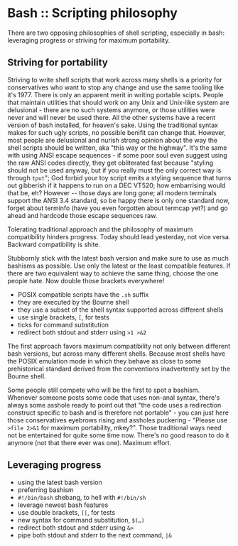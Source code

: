 # Bash :: Scripting philosophy

There are two opposing philosophies of shell scripting, especially in bash: leveraging progress or striving for maximum portability.

## Striving for portability

Striving to write shell scripts that work across many shells is a priority for conservatives who want to stop any change and use the same tooling like it's 1977. There is only an apparent merit in writing portable scipts. People that maintain utilities that should work on any Unix and Unix-like system are delusional - there are no such systems anymore, or those utilities were never and will never be used there. All the other systems have a recent version of bash installed, for heaven's sake. Using the traditional syntax makes for such ugly scripts, no possible benifit can change that. However, most people are delusional and nurish strong opinion about the way the shell scripts should be written, aka "this way or the highway". It's the same with using ANSI escape sequences - if some poor soul even suggest using the raw ANSI codes directly, they get obliterated fast because "styling should not be used anyway, but if you really must the only correct way is through `tput`"; God forbid your toy script emits a styling sequence that turns out gibberish if it happens to run on a DEC VT520; how embarrising would that be, eh? However -- those days are long gone; all modern terminals support the ANSI 3.4 standard, so be happy there is only one standard now, forget about terminfo (have you even forgotten about termcap yet?) and go ahead and hardcode those escape sequences raw.

Tolerating traditional approach and the philosophy of maximum compatibility hinders progress. Today should lead yesterday, not vice versa. Backward compatibility is shite.

Stubbornly stick with the latest bash version and make sure to use as much bashisms as possible. Use only the latest or the least compatible features. If there are two equivalent way to achieve the same thing, choose the one people hate. Now double those brackets everywhere!

- POSIX compatible scripts have the `.sh` suffix
- they are executed by the Bourne shell
- they use a subset of the shell syntax supported across different shells
- use single brackets, `[`, for tests
- ticks for command substitution
- redirect both stdout and stderr using `>1 >&2`

The first approach favors maximum compatibility not only between different bash versions, but across many different shells. Because most shells have the POSIX emulation mode in which they behave as close to some prehistorical standard derived from the conventions inadvertently set by the Bourne shell.

Some people still compete who will be the first to spot a bashism. Whenever someone posts some code that uses non-anal syntax, there's always some asshole ready to point out that "the code uses a redirection construct specific to bash and is therefore not portable" - you can just here those conservatives eyebrows rising and assholes puckering - "Please use `>file 2>&1` for maximum portability, mkey?". Those traditional ways need not be entertained for quite some time now. There's no good reason to do it anymore (not that there ever was one). Maximum effort.


## Leveraging progress

- using the latest bash version
- preferring bashism
- `#!/bin/bash` shebang, to hell with `#!/bin/sh`
- leverage newest bash features
- use double brackets, `[[`, for tests
- new syntax for command substitution, `$(…)`
- redirect both stdout and stderr using `&>`
- pipe both stdout and stderr to the next command, `|&`
